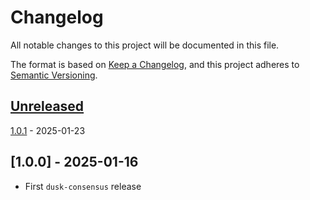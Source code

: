 # Changelog

All notable changes to this project will be documented in this file.

The format is based on [Keep a Changelog](https://keepachangelog.com/en/1.0.0/),
and this project adheres to [Semantic Versioning](https://semver.org/spec/v2.0.0.html).

## [Unreleased]

[1.0.1] - 2025-01-23

## [1.0.0] - 2025-01-16

- First `dusk-consensus` release


[Unreleased]: https://github.com/dusk-network/rusk/compare/dusk-consensus-1.0.1...HEAD
[1.0.1]: https://github.com/dusk-network/rusk/compare/consensus-1.0.0...dusk-consensus-1.0.1
[0.1.0]: https://github.com/dusk-network/rusk/tree/consensus-1.0.0

